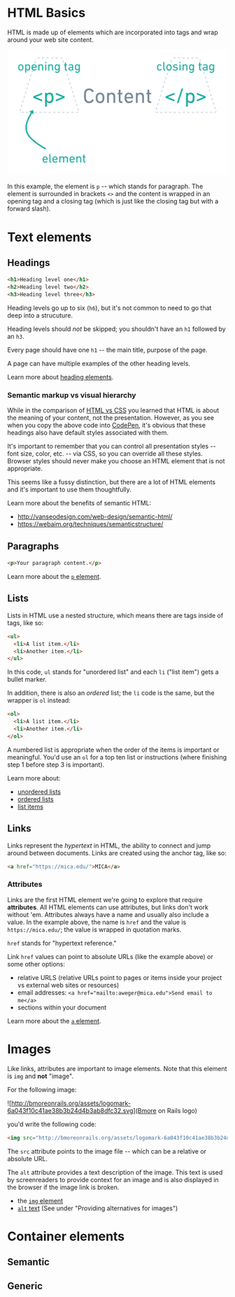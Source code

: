 # HTML Basics

HTML is made up of elements which are incorporated into tags and wrap around your web site content.

![Notation of an HTML element](img/html_element.png)

In this example, the element is `p` -- which stands for paragraph. The element is surrounded in brackets `<>` and the content is wrapped in an opening tag and a closing tag (which is just like the closing tag but with a forward slash).

# Text elements

## Headings

```html
<h1>Heading level one</h1>
<h2>Heading level two</h2>
<h3>Heading level three</h3>
```

Heading levels go up to six (`h6`), but it's not common to need to go that deep into a strucuture.

Heading levels should _not_ be skipped; you shouldn't have an `h1` followed by an `h3`.

Every page should have one `h1` -- the main title, purpose of the page.

A page can have multiple examples of the other heading levels.

Learn more about [heading elements](https://developer.mozilla.org/en-US/docs/Web/HTML/Element/Heading_Elements).

### Semantic markup vs visual hierarchy

While in the comparison of [HTML vs CSS](html-vs-css.md) you learned that HTML is about the meaning of your content, not the presentation. However, as you see when you copy the above code into [CodePen](https://codepen.io/angeliquejw/pen/wvaqGbR), it's obvious that these headings also have default styles associated with them.

It's important to remember that you can control all presentation styles -- font size, color, etc. -- via CSS, so you can override all these styles. Browser styles should never make you choose an HTML element that is not appropriate.

This seems like a fussy distinction, but there are a lot of HTML elements and it's important to use them thoughtfully.

Learn more about the benefits of semantic HTML:

- http://vanseodesign.com/web-design/semantic-html/
- https://webaim.org/techniques/semanticstructure/

## Paragraphs

```html
<p>Your paragraph content.</p>
```

Learn more about the [`p` element](https://developer.mozilla.org/en-US/docs/Web/HTML/Element/p).

## Lists
Lists in HTML use a nested structure, which means there are tags inside of tags, like so:
```html
<ul>
  <li>A list item.</li>
  <li>Another item.</li>
</ul>
```
In this code, `ul` stands for "unordered list" and each `li` ("list item") gets a bullet marker.

In addition, there is also an _ordered_ list; the `li` code is the same, but the wrapper is `ol` instead:
```html
<ol>
  <li>A list item.</li>
  <li>Another item.</li>
</ol>
```

A numbered list is appropriate when the order of the items is important or meaningful. You'd use an `ol` for a top ten list or instructions (where finishing step 1 before step 3 is important).

Learn more about:
- [unordered lists](https://developer.mozilla.org/en-US/docs/Web/HTML/Element/ul)
- [ordered lists](https://developer.mozilla.org/en-US/docs/Web/HTML/Element/ol)
- [list items](https://developer.mozilla.org/en-US/docs/Web/HTML/Element/li)

## Links

Links represent the _hypertext_ in HTML, the ability to connect and jump around between documents. Links are created using the anchor tag, like so:

```html
<a href="https://mica.edu/">MICA</a>
```

### Attributes
Links are the first HTML element we're going to explore that require **attributes**. All HTML elements can use attributes, but links don't work without 'em. Attributes always have a name and usually also include a value. In the example above, the name is `href` and the value is `https://mica.edu/`; the value is wrapped in quotation marks.

`href` stands for "hypertext reference."

Link `href` values can point to absolute URLs (like the example above) or some other options:
- relative URLS (relative URLs point to pages or items inside your project vs external web sites or resources)
- email addresses: `<a href="mailto:aweger@mica.edu">Send email to me</a>`
- sections within your document

Learn more about the [`a` element](https://developer.mozilla.org/en-US/docs/Web/HTML/Element/a).

# Images

Like links, attributes are important to image elements. Note that this element is `img` and **not** "image".

For the following image:

![http://bmoreonrails.org/assets/logomark-6a043f10c41ae38b3b24d4b3ab8dfc32.svg](Bmore on Rails logo)

you'd write the following code:

```html
<img src="http://bmoreonrails.org/assets/logomark-6a043f10c41ae38b3b24d4b3ab8dfc32.svg" alt="Bmore on Rails">
```

The `src` attribute points to the image file -- which can be a relative or absolute URL.

The `alt` attribute provides a text description of the image. This text is used by screenreaders to provide context for an image and is also displayed in the browser if the image link is broken.

- the [`img` element](https://developer.mozilla.org/en-US/docs/Web/HTML/Element/Img)
- [`alt` text](https://www.webstyleguide.com/11-images.html) (See under "Providing alternatives for images")


# Container elements

## Semantic

## Generic
